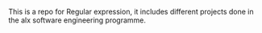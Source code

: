 This is a repo for Regular expression, it includes different projects done in the alx software engineering programme.
